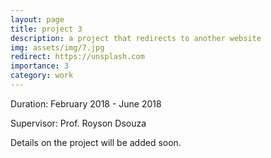 ```yaml
---
layout: page
title: project 3
description: a project that redirects to another website
img: assets/img/7.jpg
redirect: https://unsplash.com
importance: 3
category: work
---
```


Duration: February 2018 - June 2018

Supervisor: Prof. Royson Dsouza

Details on the project will be added soon.
